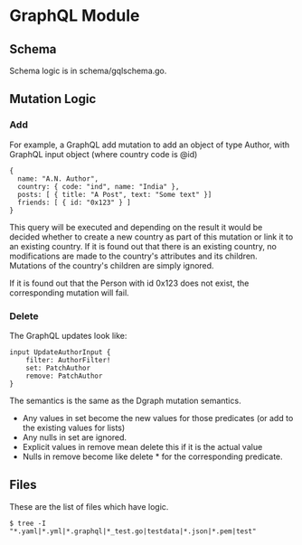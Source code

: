 # GraphQL Module

## Schema

Schema logic is in schema/gqlschema.go.


## Mutation Logic

### Add

For example, a GraphQL add mutation to add an object of type Author,
with GraphQL input object (where country code is @id)

```
{
  name: "A.N. Author",
  country: { code: "ind", name: "India" },
  posts: [ { title: "A Post", text: "Some text" }]
  friends: [ { id: "0x123" } ]
}
```

This query will be executed and depending on the result it would be decided whether
to create a new country as part of this mutation or link it to an existing country.
If it is found out that there is an existing country, no modifications are made to
the country's attributes and its children. Mutations of the country's children are
simply ignored.

If it is found out that the Person with id 0x123 does not exist, the corresponding
mutation will fail.

### Delete

The GraphQL updates look like:

```
input UpdateAuthorInput {
	filter: AuthorFilter!
	set: PatchAuthor
	remove: PatchAuthor
}
```

The semantics is the same as the Dgraph mutation semantics.
- Any values in set become the new values for those predicates (or add to the existing
  values for lists)
- Any nulls in set are ignored.
- Explicit values in remove mean delete this if it is the actual value
- Nulls in remove become like delete * for the corresponding predicate.

## Files

These are the list of files which have logic.

```
$ tree -I "*.yaml|*.yml|*.graphql|*_test.go|testdata|*.json|*.pem|test"
```

